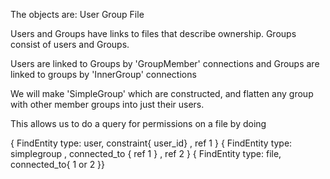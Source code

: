 The objects are:
User
Group
File

Users and Groups have links to files that describe ownership.
Groups consist of users and Groups.

Users are linked to Groups by 'GroupMember' connections
and Groups are linked to groups by 'InnerGroup' connections

We will make 'SimpleGroup' which are constructed, and flatten any group with
other member groups into just their users.

This allows us to do a query for permissions on a file by doing

{ FindEntity type: user, constraint{ user_id} , ref 1 }
{ FindEntity type: simplegroup , connected_to {  ref 1 } , ref 2 }
{ FindEntity type: file, connected_to{ 1 or 2 }}

